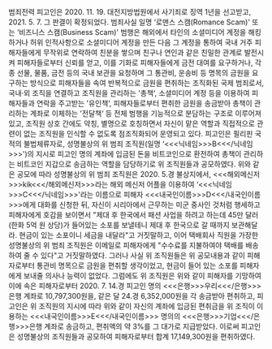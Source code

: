 범죄전력
피고인은 2020. 11. 19. 대전지방법원에서 사기죄로 징역 1년을 선고받고, 2021. 5. 7. 그 판결이 확정되었다.
범죄사실
일명 ‘로맨스 스캠(Romance Scam)' 또는 ‘비즈니스 스캠(Business Scam)' 범행은 해외에서 타인의 소셜미디어 계정을 해킹하거나 허위 인적사항으로 소셜미디어 계정을 만든 다음 그 계정을 통하여 국내 거주 피해자들에게 무작위로 연락하여 친분을 쌓으며 친구나 연인과 같은 친밀한 관계로 발전시켜 피해자들로부터 신뢰를 얻고, 이를 기화로 피해자들에게 금전 대여를 요구하거나, 각종 선물, 물품, 금전 등의 국내 보관을 요청하며 그 통관비, 운송비 등 명목의 금원을 요구하는 방식으로 피해자들을 속여 반복적으로 금원을 편취하는 조직화된 국제 범죄로서, 국내·외 조직을 연결하고 조직원을 관리하는 '총책‘, 소셜미디어 계정 등을 이용하여 피해자들과 연락을 주고받는 '유인책‘, 피해자들로부터 편취한 금원을 송금받아 총책이 관리하는 계좌로 이체하는 '전달책‘ 등 전체 범행을 기능적으로 분담하는 구조로 이루어져 있고, 조직원 상호 간에도 약칭, 별명으로 호칭하면서 자신이 맡은 역할과 직접적으로 관련이 없는 조직원을 인식할 수 없도록 점조직화되어 운영되고 있다.
피고인은 필리핀 국적의 불법체류자로, 성명불상의 위 범죄 조직원(일명 ‘<<<닉네임>>>B<<</닉네임>>>')의 지시로 피고인 명의 계좌에 입금된 돈을 비트코인으로 환전하여 총책이 관리하는 비트코인 지갑으로 송금하는 역할을 담당하기로 위 조직원들과 공모하였다.
위와 같은 공모에 따라 성명불상의 위 범죄 조직원은 2020. 5.경 불상지에서, <<<해외메신저>>>kik<<</해외메신저>>>라는 해외 메신저 어플을 이용하여 ‘<<<닉네임>>>C<<</닉네임>>>'라는 이름으로 피해자 <<<내국인이름>>>D<<</내국인이름>>>에게 대화를 신청한 뒤, 자신이 시리아에서 근무하는 미군 중사인 것처럼 행세하고 피해자에게 호감을 보이면서 "제대 후 한국에서 패션 사업을 하려고 하는데 45만 달러(한화 5억 원 상당)가 들어있는 소포를 보낼테니 제대 후 한국으로 갈 때까지 보관해달라. 현금이 있는 소포이니 세금을 내달라"고 거짓말하고, 이어 택배회사 직원을 가장한 성명불상의 위 범죄 조직원은 이메일로 피해자에게 "수수료를 지불하여야 택배를 배송하여 줄 수 있다"고 거짓말하였다.
그러나 사실 위 조직원들은 위 공모내용과 같이 피해자로부터 통관비 명목으로 금원을 편취할 생각이었고, 현금이 들어 있는 소포를 피해자에게 보내줄 의사나 능력이 없었다.
그럼에도 위 조직원은 위와 같이 피해자를 기망하여 이에 속은 피해자로부터 2020. 7. 14.경 피고인 명의 <<<은행>>>우리<<</은행>>>은행 계좌로 10,797,300원을, 같은 달 24.경 6,352,000원을 각 송금받아 편취하고, 피고인은 위 조직원의 지시에 따라 위와 같이 자신의 계좌에 입금된 편취금을 위 조직이 이용하는 <<<내국인이름>>>E<<</내국인이름>>> 명의의 <<<은행>>>기업<<</은행>>>은행 계좌로 송금하고, 편취액의 약 3%를 그 대가로 지급받았다.
이로써 피고인은 성명불상의 조직원들과 공모하여 피해자로부터 합계 17,149,300원을 편취하였다.